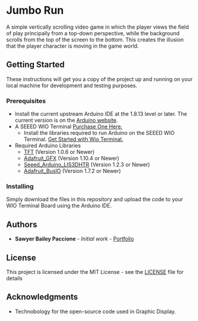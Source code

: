 # Jumbo Run

A simple vertically scrolling video game in which the player views the field of play principally from a top-down perspective, while the background scrolls from the top of the screen to the bottom. This creates the illusion that the player character is moving in the game world.

## Getting Started

These instructions will get you a copy of the project up and running on your local machine for development and testing purposes.

### Prerequisites


- Install the current upstream Arduino IDE at the 1.8.13 level or later. The current version is on the [Arduino website](https://www.arduino.cc/en/main/software).
- A SEEED WIO Terminal [Purchase One Here.](https://www.seeedstudio.com/Wio-Terminal-p-4509.html)
  - Install the libraries required to run Arduino on the SEEED WIO Terminal. [Get Started with Wio Terminal.](https://wiki.seeedstudio.com/Wio-Terminal-Getting-Started/)
- Required Arduino Libraries
  - [TFT](https://www.arduino.cc/en/Reference/TFTLibrary) (Version 1.0.6 or Newer)
  - [Adafruit_GFX](https://github.com/adafruit/Adafruit-GFX-Library) (Version 1.10.4 or Newer)
  - [Seeed_Arduino_LIS3DHTR](https://github.com/Seeed-Studio/Seeed_Arduino_LIS3DHTR) (Version 1.2.3 or Newer)
  - [Adafruit_BusIO](https://github.com/adafruit/Adafruit_BusIO) (Version 1.7.2 or Newer)

### Installing

Simply download the files in this repository and upload the code to your WIO Terminal Board using the Arduino IDE.

## Authors

- **Sawyer Bailey Paccione** - *Initial work* - [Portfolio](http://sawyerbaileypaccione.tech/)

## License

This project is licensed under the MIT License - see the [LICENSE](LICENSE) file for details

## Acknowledgments

- Technobology for the open-source code used in     Graphic Display.

